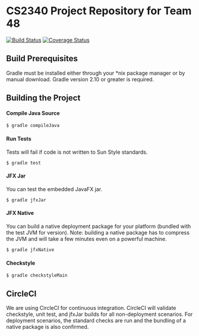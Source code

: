 # CS2340 Project Repository for Team 48 
[![Build Status](https://circleci.com/gh/guyfleeman/CS2340.svg?&style=shield)](https://circleci.com/gh/guyfleeman/CS2340) 
[![Coverage Status](https://coveralls.io/repos/github/guyfleeman/CS2340/badge.svg?branch=master)](https://coveralls.io/github/guyfleeman/CS2340?branch=master)

## Build Prerequisites
Gradle must be installed either through your *nix package manager or by manual download. Gradle version 2.10 or greater is required.

## Building the Project
#### Compile Java Source
`$ gradle compileJava`

#### Run Tests
Tests will fail if code is not written to Sun Style standards.

`$ gradle test`

#### JFX Jar
You can test the embedded JavaFX jar.

`$ gradle jfxJar`

#### JFX Native
You can build a native deployment package for your platform (bundled with the test JVM for version). Note: building a native package has to compress the JVM and will take a few minutes even on a powerful machine.

`$ gradle jfxNative`

#### Checkstyle

`$ gradle checkstyleMain`

## CircleCI
We are using CircleCI for continuous integration. CircleCI will validate
checkstyle, unit test, and jfxJar builds for all non-deployment scenarios.
For deployment scenarios, the standard checks are run and the bundling of
a native package is also confirmed.
